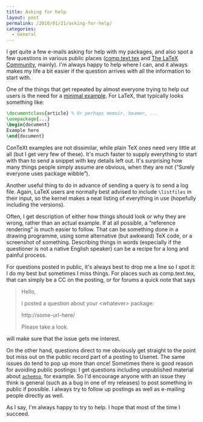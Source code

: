 ```yaml
---
title: Asking for help
layout: post
permalink: /2010/01/21/asking-for-help/
categories:
  - General
---
```

I get quite a few e-mails asking for help with my packages, and also  spot a few questions in various public places ([comp.text.tex](http://groups.google.com/group/comp.text.tex/topics) and [The LaTeX Community](http://www.latex-community.org/forum/),  mainly). I'm always happy to help where I can, and it always makes my  life a bit easier if the question arrives with all the information to  start with.

One of the things that get repeated by almost everyone trying to help  out users is the need for a [minimal example](http://www.tex.ac.uk/cgi-bin/texfaq2html?label=minxampl). For LaTeX, that typically  looks something like:

```latex
\documentclass{article} % Or perhaps memoir, beamer, ...
\usepackage{...}
\begin{document}
Example here
\end{document}
```

ConTeXt examples are not dissimilar, while plain TeX ones need very  little at all (but I get very few of these). It's much faster to supply  everything to start with than to send a snippet with key details left out. It's surprising how many things people simply assume are obvious, when they are not (“Surely everyone uses package wibble”).

Another useful thing to do in advance of sending a query is to send a log file. Again, LaTeX users are normally best advised to include `\listfiles` in their input, so the kernel makes a neat listing of everything in use (hopefully including the versions).

Often, I get description of either how things should look or why they are wrong, rather than an actual example. If at all possible, a “reference rendering” is much easier to follow. That can be something done in a drawing programme, using some alternative (but awkward) TeX code, or a screenshot of something.  Describing things in words (especially if the questioner is not a native English speaker) can be a recipe for a long and painful process.

For questions posted in public, it's always best to drop me a line so I spot it: I do my best but sometimes I miss things. For places such as comp.text.tex, that can simply be a CC on the posting, or for forums a quick note that says

> Hello,
>
> I posted a question about your &lt;whatever&gt; package:
>
> http://some-url-here/
>
> Please take a look.

will make sure that the issue gets me interest.

On the other hand, questions direct to me obviously get straight to the point but miss out on the public record part of a posting to Usenet. The same issues do tend to pop up more than once! Sometimes there is good reason for avoiding public postings: I get questions including unpublished material about [`achemso`](https://ctan.org/pkg/achemso), for example. So I'd encourage anyone with an issue they think is general (such as a bug in one of my releases) to post something in public if possible. I always try to follow up postings as well as e-mailing people directly as well.

As I say, I'm always happy to try to help. I hope that most of the time I succeed.
